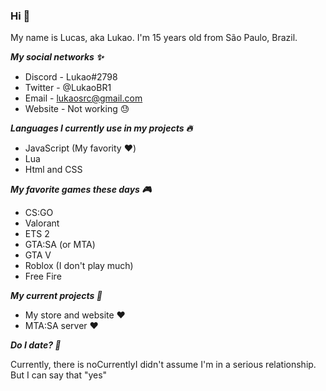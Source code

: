 ### Hi 🙊

My name is Lucas, aka Lukao. I'm 15 years old from São Paulo, Brazil.

***My social networks ✨***

- Discord - Lukao#2798
- Twitter - @LukaoBR1
- Email - lukaosrc@gmail.com
- Website - Not working 😓

***Languages I currently use in my projects 🔥***

- JavaScript (My favority ❤️)
- Lua
- Html and CSS

***My favorite games these days 🎮***

- CS:GO
- Valorant
- ETS 2
- GTA:SA (or MTA)
- GTA V
- Roblox (I don't play much)
- Free Fire

***My current projects 🔨***

- My store and website ❤️
- MTA:SA server ❤️

***Do I date? 👀***

Currently, there is noCurrentlyI didn't assume I'm in a serious relationship. But I can say that "yes"
<!--
**LukaoBR/LukaoBR** is a ✨ _special_ ✨ repository because its `README.md` (this file) appears on your GitHub profile.
- 🔭 I’m currently working on ...
- 🌱 I’m currently learning ...
- 👯 I’m looking to collaborate on ...
- 🤔 I’m looking for help with ...
- 💬 Ask me about ...
- 📫 How to reach me: ...
- 😄 Pronouns: ...
- ⚡ Fun fact: ...
-->
